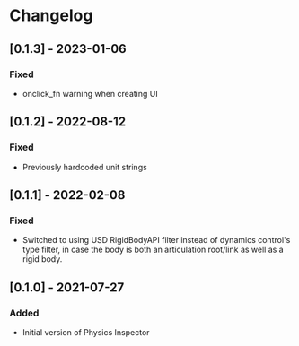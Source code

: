 # Changelog

## [0.1.3] - 2023-01-06
### Fixed
- onclick_fn warning when creating UI

## [0.1.2] - 2022-08-12

### Fixed
- Previously hardcoded unit strings

## [0.1.1] - 2022-02-08

### Fixed
- Switched to using USD RigidBodyAPI filter instead of dynamics control's type filter, in case the body is both an articulation root/link as well as a rigid body.

## [0.1.0] - 2021-07-27

### Added
- Initial version of Physics Inspector
